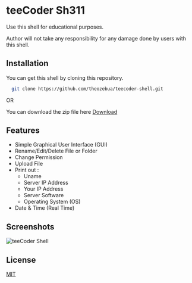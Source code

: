 # teeCoder Sh311

Use this shell for educational purposes.

Author will not take any responsibility for any damage done by users with this shell.

  
## Installation

You can get this shell by cloning this repository.
```bash
  git clone https://github.com/theozebua/teecoder-shell.git
```

OR

You can download the zip file here
[Download](https://github.com/theozebua/teecoder-shell/archive/refs/heads/main.zip)


## Features

- Simple Graphical User Interface (GUI)
- Rename/Edit/Delete File or Folder
- Change Permission
- Upload File
- Print out :
  - Uname
  - Server IP Address
  - Your IP Address
  - Server Software
  - Operating System (OS)
- Date & Time (Real Time)

## Screenshots

![teeCoder Shell](https://github.com/theozebua/teecoder-shell/blob/main/teecoder-shell.png)


## License

[MIT](https://github.com/theozebua/teecoder-shell/blob/main/LICENSE.md)

  
